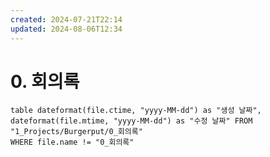 ```yaml
---
created: 2024-07-21T22:14
updated: 2024-08-06T12:34
---
```

# 0. 회의록
 

```dataview 
table dateformat(file.ctime, "yyyy-MM-dd") as "생성 날짜", dateformat(file.mtime, "yyyy-MM-dd") as "수정 날짜" FROM "1_Projects/Burgerput/0_회의록"
WHERE file.name != "0_회의록"
```
